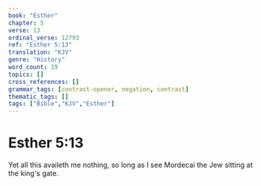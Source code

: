 ```yaml
---
book: "Esther"
chapter: 5
verse: 13
ordinal_verse: 12793
ref: "Esther 5:13"
translation: "KJV"
genre: "History"
word_count: 19
topics: []
cross_references: []
grammar_tags: [contrast-opener, negation, contrast]
thematic_tags: []
tags: ["Bible","KJV","Esther"]
---
```


# Esther 5:13

Yet all this availeth me nothing, so long as I see Mordecai the Jew sitting at the king's gate.
